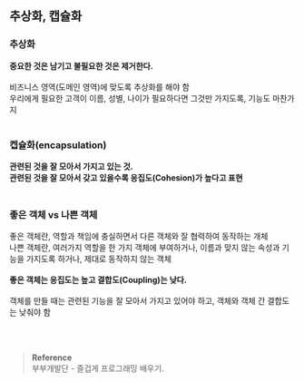 ## 추상화, 캡슐화

### 추상화
**중요한 것은 남기고 불필요한 것은 제거한다.**<br/><br/>
비즈니스 영역(도메인 영역)에 맞도록 추상화를 해야 함 <br/>
우리에게 필요한 고객이 이름, 성별, 나이가 필요하다면 그것만 가지도록, 기능도 마찬가지<br/><br/>


### 켑슐화(encapsulation)
**관련된 것을 잘 모아서 가지고 있는 것.**<br/>
**관련된 것을 잘 모아서 갖고 있을수록 응집도(Cohesion)가 높다고 표현**<br/>

### <br/>좋은 객체 vs 나쁜 객체

좋은 객체란, 역할과 책임에 충실하면서 다른 객체와 잘 협력하여 동작하는 개체<br/>
나쁜 객체란, 여러가지 역할을 한 가지 객체에 부여하거나, 이름과 맞지 않는 속성과 기능을 가지도록 하거나, 제대로 동작하지 않는 객체<br/><br/>
**좋은 객체는 응집도는 높고 결합도(Coupling)는 낮다.**<br/><br/>
객체를 만들 때는 관련된 기능을 잘 모아서 가지고 있어야 하고, 객체와 객체 간 결합도는 낮춰야 함<br/>

<br/><br/>

>**Reference**
><br/>부부개발단 - 즐겁게 프로그래밍 배우기.